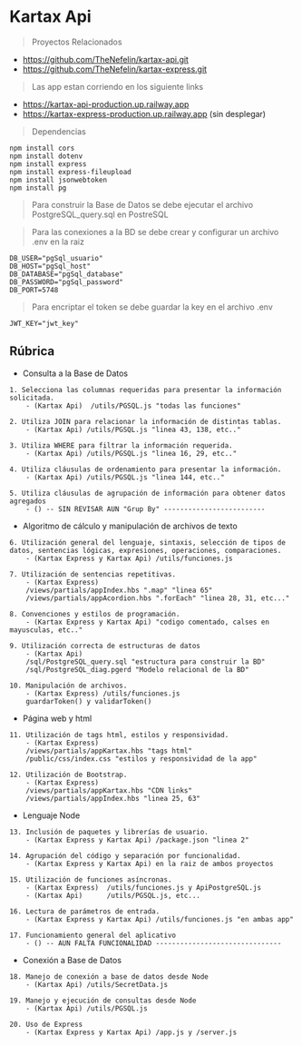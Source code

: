 # Kartax Api

> Proyectos Relacionados
* https://github.com/TheNefelin/kartax-api.git
* https://github.com/TheNefelin/kartax-express.git

> Las app estan corriendo en los siguiente links
* https://kartax-api-production.up.railway.app
* https://kartax-express-production.up.railway.app (sin desplegar)

> Dependencias
```
npm install cors
npm install dotenv
npm install express
npm install express-fileupload
npm install jsonwebtoken
npm install pg
```

> Para construir la Base de Datos se debe ejecutar el archivo PostgreSQL_query.sql en PostreSQL

> Para las conexiones a la BD se debe crear y configurar un archivo .env en la raiz
```
DB_USER="pgSql_usuario"
DB_HOST="pgSql_host"
DB_DATABASE="pgSql_database"
DB_PASSWORD="pgSql_password"
DB_PORT=5748
```

> Para encriptar el token se debe guardar la key en el archivo .env
```
JWT_KEY="jwt_key"
```

## Rúbrica
* Consulta a la Base de Datos
```
1. Selecciona las columnas requeridas para presentar la información solicitada.
    - (Kartax Api)  /utils/PGSQL.js "todas las funciones"

2. Utiliza JOIN para relacionar la información de distintas tablas.
    - (Kartax Api) /utils/PGSQL.js "linea 43, 138, etc.."

3. Utiliza WHERE para filtrar la información requerida.
    - (Kartax Api) /utils/PGSQL.js "linea 16, 29, etc.."

4. Utiliza cláusulas de ordenamiento para presentar la información.
    - (Kartax Api) /utils/PGSQL.js "linea 144, etc.."

5. Utiliza cláusulas de agrupación de información para obtener datos agregados
    - () -- SIN REVISAR AUN "Grup By" -------------------------
```
* Algoritmo de cálculo y manipulación de archivos de texto
```
6. Utilización general del lenguaje, sintaxis, selección de tipos de datos, sentencias lógicas, expresiones, operaciones, comparaciones.
    - (Kartax Express y Kartax Api) /utils/funciones.js

7. Utilización de sentencias repetitivas.
    - (Kartax Express) 
    /views/partials/appIndex.hbs ".map" "linea 65"
    /views/partials/appAcordion.hbs ".forEach" "linea 28, 31, etc..."
    
8. Convenciones y estilos de programación.
    - (Kartax Express y Kartax Api) "codigo comentado, calses en mayusculas, etc.."

9. Utilización correcta de estructuras de datos
    - (Kartax Api) 
    /sql/PostgreSQL_query.sql "estructura para construir la BD"
    /sql/PostgreSQL_diag.pgerd "Modelo relacional de la BD"

10. Manipulación de archivos.
    - (Kartax Express) /utils/funciones.js
    guardarToken() y validarToken()
```
* Página web y html
```
11. Utilización de tags html, estilos y responsividad.
    - (Kartax Express) 
    /views/partials/appKartax.hbs "tags html"
    /public/css/index.css "estilos y responsividad de la app"

12. Utilización de Bootstrap.
    - (Kartax Express) 
    /views/partials/appKartax.hbs "CDN links"
    /views/partials/appIndex.hbs "linea 25, 63"
```
* Lenguaje Node
```
13. Inclusión de paquetes y librerías de usuario.
    - (Kartax Express y Kartax Api) /package.json "linea 2"

14. Agrupación del código y separación por funcionalidad.
    - (Kartax Express y Kartax Api) en la raiz de ambos proyectos

15. Utilización de funciones asíncronas.
    - (Kartax Express)  /utils/funciones.js y ApiPostgreSQL.js
    - (Kartax Api)      /utils/PGSQL.js, etc...

16. Lectura de parámetros de entrada.
    - (Kartax Express y Kartax Api) /utils/funciones.js "en ambas app"

17. Funcionamiento general del aplicativo
    - () -- AUN FALTA FUNCIONALIDAD -------------------------------
```
* Conexión a Base de Datos
```
18. Manejo de conexión a base de datos desde Node
    - (Kartax Api) /utils/SecretData.js

19. Manejo y ejecución de consultas desde Node
    - (Kartax Api) /utils/PGSQL.js

20. Uso de Express
    - (Kartax Express y Kartax Api) /app.js y /server.js
```

